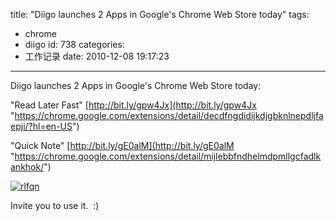title: "Diigo launches 2 Apps in Google's Chrome Web Store today"
tags:
  - chrome
  - diigo
id: 738
categories:
  - 工作记录
date: 2010-12-08 19:17:23
---

Diigo launches 2 Apps in Google's Chrome Web Store today:

"Read Later Fast" [http://bit.ly/gpw4Jx](http://bit.ly/gpw4Jx "https://chrome.google.com/extensions/detail/decdfngdidijkdjgbknlnepdljfaepji/?hl=en-US")

"Quick Note" [http://bit.ly/gE0alM](http://bit.ly/gE0alM "https://chrome.google.com/extensions/detail/mijlebbfndhelmdpmllgcfadlkankhok/")

[![](http://blog.liuyixi.com/wp-content/uploads/2010/12/rlfqn.png "rlfqn")](http://blog.liuyixi.com/wp-content/uploads/2010/12/rlfqn.png)

Invite you to use it.  :)